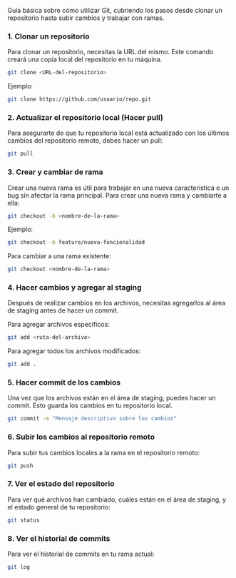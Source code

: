 Guía básica sobre cómo utilizar Git, cubriendo los pasos desde clonar un repositorio hasta subir cambios y trabajar con ramas.

### **1. Clonar un repositorio**
Para clonar un repositorio, necesitas la URL del mismo. Este comando creará una copia local del repositorio en tu máquina.

```bash
git clone <URL-del-repositorio>
```
Ejemplo:
```bash
git clone https://github.com/usuario/repo.git
```

### **2. Actualizar el repositorio local (Hacer pull)**
Para asegurarte de que tu repositorio local está actualizado con los últimos cambios del repositorio remoto, debes hacer un pull:

```bash
git pull
```

### **3. Crear y cambiar de rama**
Crear una nueva rama es útil para trabajar en una nueva característica o un bug sin afectar la rama principal. Para crear una nueva rama y cambiarte a ella:

```bash
git checkout -b <nombre-de-la-rama>
```
Ejemplo:
```bash
git checkout -b feature/nueva-funcionalidad
```

Para cambiar a una rama existente:
```bash
git checkout <nombre-de-la-rama>
```

### **4. Hacer cambios y agregar al staging**
Después de realizar cambios en los archivos, necesitas agregarlos al área de staging antes de hacer un commit.

Para agregar archivos específicos:
```bash
git add <ruta-del-archivo>
```
Para agregar todos los archivos modificados:
```bash
git add .
```

### **5. Hacer commit de los cambios**
Una vez que los archivos están en el área de staging, puedes hacer un commit. Esto guarda los cambios en tu repositorio local.

```bash
git commit -m "Mensaje descriptivo sobre los cambios"
```

### **6. Subir los cambios al repositorio remoto**
Para subir tus cambios locales a la rama en el repositorio remoto:

```bash
git push
```

### **7. Ver el estado del repositorio**
Para ver qué archivos han cambiado, cuáles están en el área de staging, y el estado general de tu repositorio:

```bash
git status
```

### **8. Ver el historial de commits**
Para ver el historial de commits en tu rama actual:

```bash
git log
```
